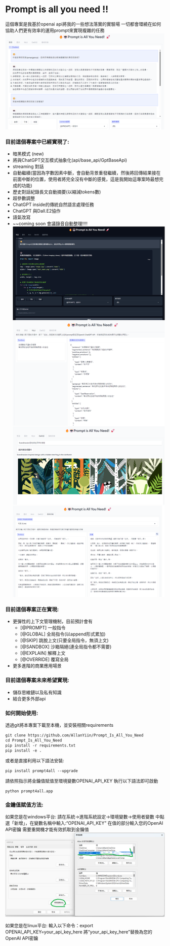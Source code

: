 # Prompt is all you need !! #  

這個專案是我基於openai api將我的一些想法落實的實驗場
一切都會環繞在如何協助人們更有效率的運用prompt來實現複雜的任務
![prompt](prompt4all/images/ui_1.png)

### 目前這個專案中已經實現了: ###
* 暗黑模式 (new)
* 將與ChatGPT交互模式抽象化(api/base_api/GptBaseApi)
* streaming 對話
* 自動繼續(當因為字數因素中斷，會自動背景重發繼續，然後將回傳結果接在前面中斷的位置，使用者將完全沒有中斷的感覺，這是我開始這專案時最想完成的功能)
* 歷史對話紀錄長文自動摘要(以縮減tokens數)
* 超參數調整
* ChatGPT inside的傳統自然語言處理任務
* ChatGPT 與Dall.E2協作
* 語氣改寫
* ~~coming soon 會議錄音自動整理!!!!
![prompt](prompt4all/images/dark1.png)
![prompt](prompt4all/images/ui_2.png)
![prompt](prompt4all/images/dalle2_1.png)
![prompt](prompt4all/images/rewrite1.png)

### 目前這個專案正在實現: ###
* 更彈性的上下文管理機制，目前預計會有
    * [@PROMPT] 一般指令
    * [@GLOBAL] 全局指令(以append形式累加)
    * [@SKIP] 跳脫上文(只要全局指令，無須上文)
    * [@SANDBOX] 沙箱隔絕(連全局指令都不需要)
    * [@EXPLAIN] 解釋上文
    * [@OVERRIDE] 覆寫全局
* 更多進階的商業應用場景

### 目前這個專案未來希望實現: ###
* 儲存思維鏈以及私有知識
* 結合更多外部api

### 如何開始使用: ###
透過git將本專案下載至本機，並安裝相關requirements

    git clone https://github.com/AllanYiin/Prompt_Is_All_You_Need
    cd Prompt_Is_All_You_Need
    pip install -r requirements.txt
    pip install -e .

或者是直接利用以下語法安裝:

    pip install prompt4all --upgrade


請依照指示將金鑰值賦值至環境變數OPENAI_API_KEY
執行以下語法即可啟動

    python prompt4all.app


### 金鑰值賦值方法: ###
如果您是在windows平台:
請在系統->進階系統設定->環境變數->使用者變數
中點選「新增」，在變數名稱中輸入:“OPENAI_API_KEY”
在值的部分輸入您的OpenAI API密鑰
需要重開機才能有效抓取到金鑰值
![prompt](prompt4all/images/enviorvariables.png)

如果您是在linux平台:
輸入以下命令：export OPENAI_API_KEY=your_api_key_here 將“your_api_key_here”替換為您的OpenAI API密鑰